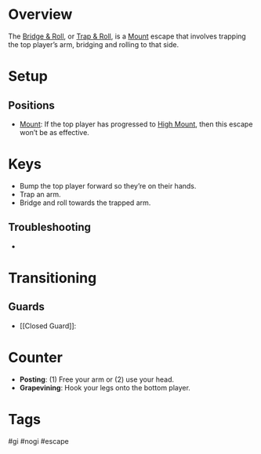 # Overview
The <u>Bridge & Roll</u>, or <u>Trap & Roll</u>, is a [Mount](obsidian://open?vault=Obsidian-BJJ-Notes&file=Positions%2FMount) escape that involves trapping the top player’s arm, bridging and rolling to that side.
# Setup
## Positions
- [Mount](obsidian://open?vault=Obsidian-BJJ-Notes&file=Positions%2FMount): If the top player has progressed to [High Mount](obsidian://open?vault=Obsidian-BJJ-Notes&file=Positions%2FHigh%20Mount), then this escape won’t be as effective.
# Keys
- Bump the top player forward so they’re on their hands.
- Trap an arm.
- Bridge and roll towards the trapped arm.
## Troubleshooting
- 
# Transitioning
## Guards
- [[Closed Guard]]:
# Counter
- **Posting**: (1) Free your arm or (2) use your head.
- **Grapevining**: Hook your legs onto the bottom player.
# Tags
#gi #nogi #escape 